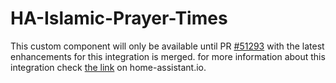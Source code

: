 # HA-Islamic-Prayer-Times

This custom component will only be available until PR [#51293](https://github.com/home-assistant/core/pull/51293) with the latest enhancements for this integration is merged. for more information about this integration check [the link](https://www.home-assistant.io/integrations/islamic_prayer_times) on home-assistant.io.
